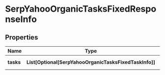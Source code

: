# SerpYahooOrganicTasksFixedResponseInfo


## Properties

| Name | Type | Description | Notes |
|------------ | ------------- | ------------- | -------------|
**tasks** | **List[Optional[SerpYahooOrganicTasksFixedTaskInfo]]** | array of tasks |[optional]|
